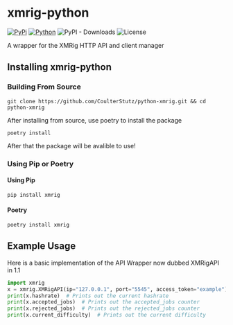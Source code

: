 # xmrig-python
[![PyPi](https://img.shields.io/badge/PyPi-1.1.1-green?labelColor=026ab5&style=flat-square&logo=pypi&logoColor=ffffff&link=https://pypi.org/project/xmrig/)](https://pypi.org/project/xmrig/)
[![Python](https://img.shields.io/badge/Python-%203.9,%203.10,%203.11,%203.12-green?labelColor=026ab5&style=flat-square&logo=pypi&logoColor=ffffff&link=https://pypi.org/project/xmrig/)](https://pypi.org/project/xmrig/)
![PyPI - Downloads](https://img.shields.io/pypi/dm/xmrig?label=PyPI%20Downloads)
![License](https://img.shields.io/github/license/CoulterStutz/python-xmrig?label=License&color=brightgreen)

A wrapper for the XMRig HTTP API and client manager

## Installing xmrig-python
### Building From Source
```shell
git clone https://github.com/CoulterStutz/python-xmrig.git && cd python-xmrig
```
After installing from source, use poetry to install the package
```shell
poetry install
```
After that the package will be avalible to use!

### Using Pip or Poetry
#### Using Pip
```shell
pip install xmrig
```
#### Poetry
```shell
poetry install xmrig
```

## Example Usage
Here is a basic implementation of the API Wrapper now dubbed XMRigAPI in 1.1
```python
import xmrig
x = xmrig.XMRigAPI(ip="127.0.0.1", port="5545", access_token="example")
print(x.hashrate)  # Prints out the current hashrate
print(x.accepted_jobs)  # Prints out the accepted_jobs counter
print(x.rejected_jobs)  # Prints out the rejected_jobs counter
print(x.current_difficulty)  # Prints out the current difficulty
```